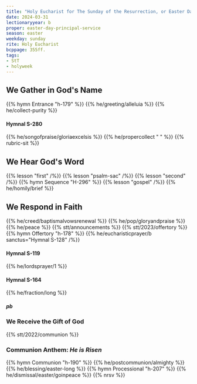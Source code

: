 ```yaml
---
title: "Holy Eucharist for The Sunday of the Resurrection, or Easter Day"
date: 2024-03-31
lectionaryyear: b
proper: easter-day-principal-service
season: easter
weekday: sunday
rite: Holy Eucharist
bcppage: 355ff.
tags:
- StT
- holyweek
---
```

## We Gather in God's Name
{{% hymn Entrance "h-179" %}}
{{% he/greeting/alleluia %}}
{{% he/collect-purity %}}
#### Hymnal S-280
{{% he/songofpraise/gloriaexcelsis %}}
{{% he/propercollect " " %}}
{{% rubric-sit %}}
## We Hear God's Word
{{% lesson "first" /%}}
{{% lesson "psalm-sac" /%}}
{{% lesson "second" /%}}
{{% hymn Sequence "H-296" %}}
{{% lesson "gospel" /%}}
{{% he/homily/brief %}}
## We Respond in Faith
{{% he/creed/baptismalvowsrenewal %}}
{{% he/pop/gloryandpraise %}}
{{% he/peace %}}
{{% stt/announcements %}}
{{% stt/2023/offertory %}}
{{% hymn Offertory "h-178" %}}
{{% he/eucharisticprayer/b sanctus="Hymnal S-128" /%}}
#### Hymnal S-119
{{% he/lordsprayer/1 %}}
#### Hymnal S-164
{{% he/fraction/long %}}
##### pb
### We Receive the Gift of God
{{% stt/2022/communion %}}
### Communion Anthem: _He is Risen_
{{% hymn Communion "h-190" %}}
{{% he/postcommunion/almighty %}}
{{% he/blessing/easter-long %}}
{{% hymn Processional "h-207" %}}
{{% he/dismissal/easter/goinpeace %}}
{{% nrsv %}}

